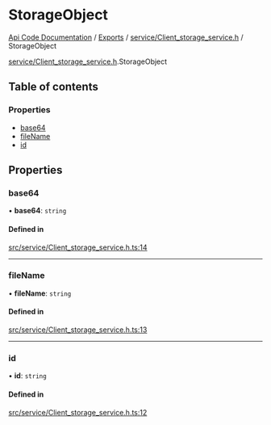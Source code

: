 # StorageObject
 
[Api Code Documentation](../README.md) / [Exports](../modules.md) / [service/Client\_storage\_service.h](../modules/service_Client_storage_service_h.md) / StorageObject

[service/Client\_storage\_service.h](../modules/service_Client_storage_service_h.md).StorageObject

## Table of contents

### Properties

- [base64](service_Client_storage_service_h.StorageObject.md#base64)
- [fileName](service_Client_storage_service_h.StorageObject.md#filename)
- [id](service_Client_storage_service_h.StorageObject.md#id)

## Properties

### base64

• **base64**: `string`

#### Defined in

[src/service/Client_storage_service.h.ts:14](https://github.com/openkfw/TruBudget/blob/d2b440c/api/src/service/Client_storage_service.h.ts#L14)

___

### fileName

• **fileName**: `string`

#### Defined in

[src/service/Client_storage_service.h.ts:13](https://github.com/openkfw/TruBudget/blob/d2b440c/api/src/service/Client_storage_service.h.ts#L13)

___

### id

• **id**: `string`

#### Defined in

[src/service/Client_storage_service.h.ts:12](https://github.com/openkfw/TruBudget/blob/d2b440c/api/src/service/Client_storage_service.h.ts#L12)
